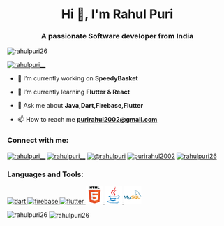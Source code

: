 <h1 align="center">Hi 👋, I'm Rahul Puri</h1>
<h3 align="center">A passionate Software developer from India</h3>

<p align="left"> <img src="https://komarev.com/ghpvc/?username=rahulpuri26&label=Profile%20views&color=0e75b6&style=flat" alt="rahulpuri26" /> </p>

<p align="left"> <a href="https://twitter.com/rahulpuri__" target="blank"><img src="https://img.shields.io/twitter/follow/rahulpuri__?logo=twitter&style=for-the-badge" alt="rahulpuri__" /></a> </p>

- 🔭 I’m currently working on **SpeedyBasket**

- 🌱 I’m currently learning **Flutter & React**

- 💬 Ask me about **Java,Dart,Firebase,Flutter**

- 📫 How to reach me **purirahul2002@gmail.com**

<h3 align="left">Connect with me:</h3>
<p align="left">
<a href="https://twitter.com/rahulpuri__" target="blank"><img align="center" src="https://raw.githubusercontent.com/rahuldkjain/github-profile-readme-generator/master/src/images/icons/Social/twitter.svg" alt="rahulpuri__" height="30" width="40" /></a>
<a href="https://instagram.com/rahulpuri__" target="blank"><img align="center" src="https://raw.githubusercontent.com/rahuldkjain/github-profile-readme-generator/master/src/images/icons/Social/instagram.svg" alt="rahulpuri__" height="30" width="40" /></a>
<a href="https://www.youtube.com/c/@rahulpuri" target="blank"><img align="center" src="https://raw.githubusercontent.com/rahuldkjain/github-profile-readme-generator/master/src/images/icons/Social/youtube.svg" alt="@rahulpuri" height="30" width="40" /></a>
<a href="https://www.hackerrank.com/purirahul2002" target="blank"><img align="center" src="https://raw.githubusercontent.com/rahuldkjain/github-profile-readme-generator/master/src/images/icons/Social/hackerrank.svg" alt="purirahul2002" height="30" width="40" /></a>
<a href="https://www.leetcode.com/rahulpuri26" target="blank"><img align="center" src="https://raw.githubusercontent.com/rahuldkjain/github-profile-readme-generator/master/src/images/icons/Social/leet-code.svg" alt="rahulpuri26" height="30" width="40" /></a>
</p>

<h3 align="left">Languages and Tools:</h3>
<p align="left"> <a href="https://dart.dev" target="_blank" rel="noreferrer"> <img src="https://www.vectorlogo.zone/logos/dartlang/dartlang-icon.svg" alt="dart" width="40" height="40"/> </a> <a href="https://firebase.google.com/" target="_blank" rel="noreferrer"> <img src="https://www.vectorlogo.zone/logos/firebase/firebase-icon.svg" alt="firebase" width="40" height="40"/> </a> <a href="https://flutter.dev" target="_blank" rel="noreferrer"> <img src="https://www.vectorlogo.zone/logos/flutterio/flutterio-icon.svg" alt="flutter" width="40" height="40"/> </a> <a href="https://www.w3.org/html/" target="_blank" rel="noreferrer"> <img src="https://raw.githubusercontent.com/devicons/devicon/master/icons/html5/html5-original-wordmark.svg" alt="html5" width="40" height="40"/> </a> <a href="https://www.java.com" target="_blank" rel="noreferrer"> <img src="https://raw.githubusercontent.com/devicons/devicon/master/icons/java/java-original.svg" alt="java" width="40" height="40"/> </a> <a href="https://www.mysql.com/" target="_blank" rel="noreferrer"> <img src="https://raw.githubusercontent.com/devicons/devicon/master/icons/mysql/mysql-original-wordmark.svg" alt="mysql" width="40" height="40"/> </a> </p>

<p><img align="left" src="https://github-readme-stats.vercel.app/api/top-langs?username=rahulpuri26&show_icons=true&locale=en&layout=compact" alt="rahulpuri26" /></p>

<p>&nbsp;<img align="center" src="https://github-readme-stats.vercel.app/api?username=rahulpuri26&show_icons=true&locale=en" alt="rahulpuri26" /></p>
